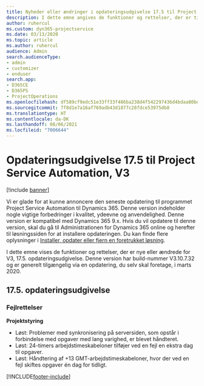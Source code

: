 ```yaml
---
title: Nyheder eller ændringer i opdateringsudgivelse 17.5 til Project Service Automation, hotfix V3
description: I dette emne angives de funktioner og rettelser, der er tilgængelige til Project Service Automation, opdateringsudgivelse 17.5, V3.
author: ruhercul
ms.custom: dyn365-projectservice
ms.date: 03/13/2020
ms.topic: article
ms.author: ruhercul
audience: Admin
search.audienceType:
- admin
- customizer
- enduser
search.app:
- D365CE
- D365PS
- ProjectOperations
ms.openlocfilehash: df589cf9edc51e33ff33f486ba238d4f542297436d4bdaa80bd8af59b65e7481
ms.sourcegitcommit: 7f8d1e7a16af769adb43d1877c28fdce53975db8
ms.translationtype: HT
ms.contentlocale: da-DK
ms.lasthandoff: 08/06/2021
ms.locfileid: "7006644"
---
```

# <a name="project-service-automation-update-release-175-v3"></a>Opdateringsudgivelse 17.5 til Project Service Automation, V3

[!include [banner](../includes/psa-now-project-operations.md)]

Vi er glade for at kunne annoncere den seneste opdatering til programmet Project Service Automation til Dynamics 365. Denne version indeholder nogle vigtige forbedringer i kvalitet, ydeevne og anvendelighed.  Denne version er kompatibel med Dynamics 365 9.x. Hvis du vil opdatere til denne version, skal du gå til Administrationen for Dynamics 365 online og herefter til løsningssiden for at installere opdateringen. Du kan finde flere oplysninger i [Installer, opdater eller fjern en foretrukket løsning](/power-platform/admin/install-remove-preferred-solution).

I dette emne vises de funktioner og rettelser, der er nye eller ændrede for V3, 17.5. opdateringsudgivelse. Denne version har build-nummer V3.10.7.32 og er generelt tilgængelig via en opdatering, du selv skal foretage, i marts 2020.


## <a name="update-release-175"></a>17.5. opdateringsudgivelse

### <a name="bug-fixes"></a>Fejlrettelser


**Projektstyring**

- Løst: Problemer med synkronisering på serversiden, som opstår i forbindelse med opgaver med lang varighed, er blevet håndteret.
- Løst: 24-timers arbejdstimeskabeloner tilføjer ved en fejl en ekstra dag til opgaver.
- Løst: Håndtering af +13 GMT-arbejdstimeskabeloner, hvor der ved en fejl skiftes opgaver én dag for tidligt.



[!INCLUDE[footer-include](../includes/footer-banner.md)]
